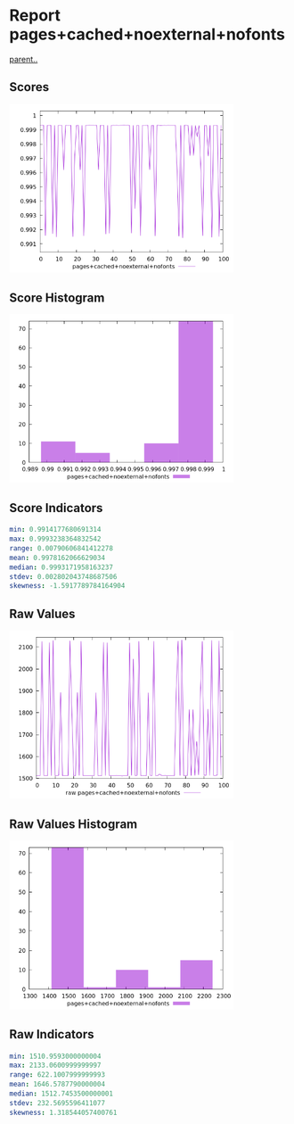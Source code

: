 # Report pages+cached+noexternal+nofonts

[parent..](./..)  


## Scores

![score](./score.png)  

## Score Histogram

![hist](./hist.png)  

## Score Indicators

```yaml
min: 0.9914177680691314
max: 0.9993238364832542
range: 0.00790606841412278
mean: 0.9978162066629034
median: 0.9993171958163237
stdev: 0.002802043748687506
skewness: -1.5917789784164904

```

## Raw Values

![raw](./raw.png)  

## Raw Values Histogram

![raw hist](./raw_hist.png)  

## Raw Indicators

```yaml
min: 1510.9593000000004
max: 2133.0600999999997
range: 622.1007999999993
mean: 1646.5787790000004
median: 1512.7453500000001
stdev: 232.5695596411077
skewness: 1.318544057400761

```

<style>
  img {
    max-width: 80%;
  }
</style>
      

